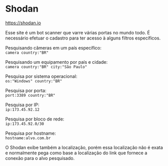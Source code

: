 # Shodan

<https://shodan.io>

Esse site é um bot scanner que varre várias portas no mundo todo.
É necessário efetuar o cadastro para ter acesso à alguns filtros específicos.

Pesquisando câmeras em um país específico:  
``camera country:"BR"``

Pesquisando um equipamento por país e cidade:  
``camera country:"BR" city:"São Paulo"``

Pesquisa por sistema operacional:  
``os:"Windows" country:"BR"``

Pesquisa por porta:  
``port:3389 country:"BR"``

Pesquisa por IP:  
``ip:173.45.92.12``

Pesquisa por bloco de rede:  
``ip:173.45.92.0/30``

Pesquisa por hostname:  
``hostname:alvo.com.br``

O Shodan exibe também a localização, porém essa localização não é exata e normalmente pega como base a localização do link que fornece a conexão para o alvo pesquisado.
